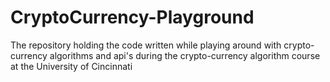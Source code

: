 # CryptoCurrency-Playground
The repository holding the code written while playing around with crypto-currency algorithms and api's during the crypto-currency algorithm course at the University of Cincinnati

